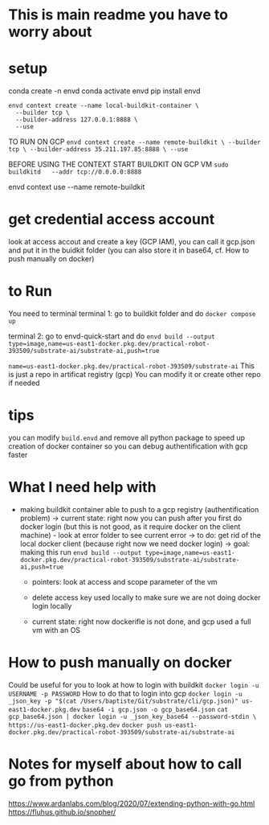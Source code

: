 # This is main readme you have to worry about

# setup
conda create -n envd
conda activate envd
pip install envd

```
envd context create --name local-buildkit-container \
  --builder tcp \
  --builder-address 127.0.0.1:8888 \
  --use 
```


TO RUN ON GCP 
``
envd context create --name remote-buildkit \
  --builder tcp \
  --builder-address 35.211.197.85:8888 \
  --use 
``

BEFORE USING THE CONTEXT START BUILDKIT ON GCP VM
``sudo buildkitd   --addr tcp://0.0.0.0:8888``

envd context use --name remote-buildkit

# get credential access account 
look at access accout and create a key (GCP IAM), you can call it gcp.json and put it in the buidkit folder
(you can also store it in base64, cf. How to push manually on docker)

# to Run

You need to terminal 
terminal 1: go to buildkit folder and do `docker compose up`

terminal 2: go to envd-quick-start and do `envd build --output type=image,name=us-east1-docker.pkg.dev/practical-robot-393509/substrate-ai/substrate-ai,push=true`

`name=us-east1-docker.pkg.dev/practical-robot-393509/substrate-ai`
This is just a repo in artificat registry (gcp)
You can modify it or create other repo if needed

# tips 
you can modify `build.envd` and remove all python package to speed up creation of docker container so you can debug authentification with gcp faster

# What I need help with 
- making buildkit container able to push to a gcp registry (authentification problem)
    -> current state: right now you can push after you first do docker login (but this is not good, as it require docker on the client machine)
      - look at error folder to see current error
    -> to do: get rid of the local docker client (because right now we need docker login)
    -> goal: making this run `envd build --output type=image,name=us-east1-docker.pkg.dev/practical-robot-393509/substrate-ai/substrate-ai,push=true`

    - pointers: look at access and scope parameter of the vm
    - delete access key used locally to make sure we are not doing docker login locally

    - current state: right now dockerifle is not done, and gcp used a full vm with an OS


# How to push manually on docker
Could be useful for you to look at how to login with buildkit
`docker login -u USERNAME -p PASSWORD`
How to do that to login into gcp
`docker login -u _json_key -p "$(cat /Users/baptiste/Git/substrate/cli/gcp.json)" us-east1-docker.pkg.dev`
`base64 -i gcp.json -o gcp_base64.json`
`cat gcp_base64.json | docker login -u _json_key_base64 --password-stdin \ https://us-east1-docker.pkg.dev`
`docker push us-east1-docker.pkg.dev/practical-robot-393509/substrate-ai/substrate-ai`





# Notes for myself about how to call go from python 
https://www.ardanlabs.com/blog/2020/07/extending-python-with-go.html
https://fluhus.github.io/snopher/
